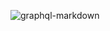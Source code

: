 ![graphql-markdown](https://user-images.githubusercontent.com/324670/188957463-dae99daa-763d-466e-91f4-0629f455df74.svg)
